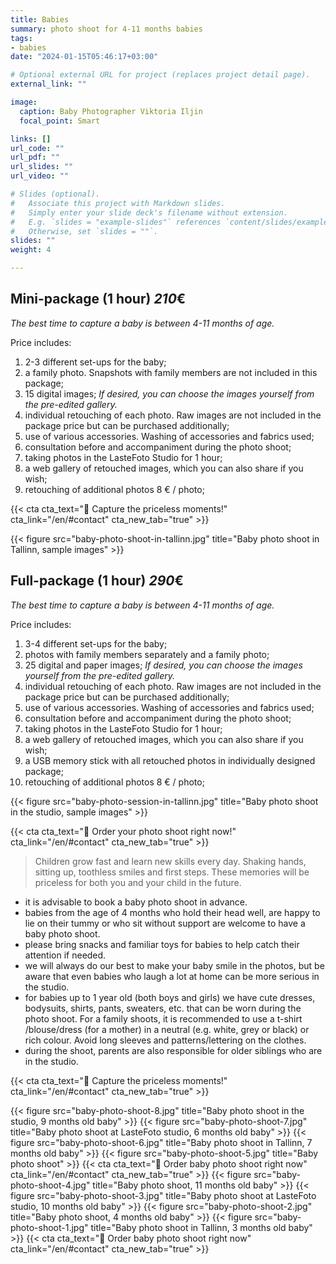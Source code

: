 ```yaml
---
title: Babies
summary: photo shoot for 4-11 months babies
tags:
- babies
date: "2024-01-15T05:46:17+03:00"

# Optional external URL for project (replaces project detail page).
external_link: ""

image:
  caption: Baby Photographer Viktoria Iljin
  focal_point: Smart

links: []
url_code: ""
url_pdf: ""
url_slides: ""
url_video: ""

# Slides (optional).
#   Associate this project with Markdown slides.
#   Simply enter your slide deck's filename without extension.
#   E.g. `slides = "example-slides"` references `content/slides/example-slides.md`.
#   Otherwise, set `slides = ""`.
slides: ""
weight: 4

---
```

## Mini-package (1 hour) *210*€ 
_The best time to capture a baby is between 4-11 months of age._ 

Price includes:
1. 2-3 different set-ups for the baby;
2. a family photo. Snapshots with family members are not included in this package;
3. 15 digital images; *If desired, you can choose the images yourself from the pre-edited gallery.*
4. individual retouching of each photo. Raw images are not included in the package price but can be purchased additionally;
5. use of various accessories. Washing of accessories and fabrics used;
6. consultation before and accompaniment during the photo shoot;
7. taking photos in the LasteFoto Studio for 1 hour;
8. a web gallery of retouched images, which you can also share if you wish;
9. retouching of additional photos 8 € / photo;

{{< cta cta_text="💛 Capture the priceless moments!" cta_link="/en/#contact" cta_new_tab="true" >}}

{{< figure src="baby-photo-shoot-in-tallinn.jpg" title="Baby photo shoot in Tallinn, sample images" >}}

## Full-package (1 hour) *290*€ 
_The best time to capture a baby is between 4-11 months of age._ 

Price includes:
1. 3-4 different set-ups for the baby;
2. photos with family members separately and a family photo;
3. 25 digital and paper images; *If desired, you can choose the images yourself from the pre-edited gallery.*
4. individual retouching of each photo. Raw images are not included in the package price but can be purchased additionally;
5. use of various accessories. Washing of accessories and fabrics used;
6. consultation before and accompaniment during the photo shoot;
7. taking photos in the LasteFoto Studio for 1 hour;
8. a web gallery of retouched images, which you can also share if you wish;
9. a USB memory stick with all retouched photos in individually designed package;
10. retouching of additional photos 8 € / photo;

{{< figure src="baby-photo-session-in-tallinn.jpg" title="Baby photo shoot in the studio, sample images" >}}

{{< cta cta_text="💛 Order your photo shoot right now!" cta_link="/en/#contact" cta_new_tab="true" >}}

> Children grow fast and learn new skills every day. Shaking hands, sitting up, toothless smiles and first steps. These memories will be priceless for both you and your child in the future.

- it is advisable to book a baby photo shoot in advance.
- babies from the age of 4 months who hold their head well, are happy to lie on their tummy or who sit without support are welcome to have a baby photo shoot.
- please bring snacks and familiar toys for babies to help catch their attention if needed.
- we will always do our best to make your baby smile in the photos, but be aware that even babies who laugh a lot at home can be more serious in the studio.
- for babies up to 1 year old (both boys and girls) we have cute dresses, bodysuits, shirts, pants, sweaters, etc. that can be worn during the photo shoot. For a family shoots, it is recommended to use a t-shirt /blouse/dress (for a mother) in a neutral (e.g. white, grey or black) or rich colour. Avoid long sleeves and patterns/lettering on the clothes.
- during the shoot, parents are also responsible for older siblings who are in the studio.

{{< cta cta_text="💛 Capture the priceless moments!" cta_link="/en/#contact" cta_new_tab="true" >}}

{{< figure src="baby-photo-shoot-8.jpg" title="Baby photo shoot in the studio, 9 months old baby" >}}
{{< figure src="baby-photo-shoot-7.jpg" title="Baby photo shoot at LasteFoto studio, 6 months old baby" >}}
{{< figure src="baby-photo-shoot-6.jpg" title="Baby photo shoot in Tallinn, 7 months old baby" >}}
{{< figure src="baby-photo-shoot-5.jpg" title="Baby photo shoot" >}}
{{< cta cta_text="💛 Order baby photo shoot right now" cta_link="/en/#contact" cta_new_tab="true" >}}
{{< figure src="baby-photo-shoot-4.jpg" title="Baby photo shoot, 11 months old baby" >}}
{{< figure src="baby-photo-shoot-3.jpg" title="Baby photo shoot at LasteFoto studio, 10 months old baby" >}}
{{< figure src="baby-photo-shoot-2.jpg" title="Baby photo shoot, 4 months old baby" >}}
{{< figure src="baby-photo-shoot-1.jpg" title="Baby photo shoot in Tallinn, 3 months old baby" >}}
{{< cta cta_text="💛 Order baby photo shoot right now" cta_link="/en/#contact" cta_new_tab="true" >}}